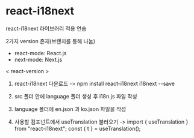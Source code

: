 # react-i18next
react-i18next 라이브러리 적용 연습

2가지 version 존재(브랜치를 통해 나눔)
- react-mode: React.js
- next-mode: Next.js

< react-version >

1. react-i18next 다운로드
-> npm install react-i18next i18next --save

2. src 폴더 안에 language 폴더 생성 후 i18n.js 파일 작성

3. language 폴더에 en.json 과 ko.json 파일을 작성

4. 사용할 컴포넌트에서 useTranslation 불러오기
->  import { useTranslation } from "react-i18next";
    const { t } = useTranslation(); 